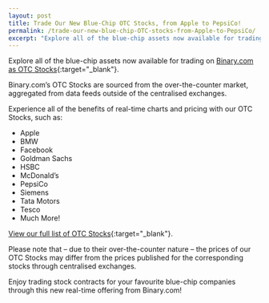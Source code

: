 ```yaml
---
layout: post
title: Trade Our New Blue-Chip OTC Stocks, from Apple to PepsiCo!
permalink: /trade-our-new-blue-chip-OTC-stocks-from-Apple-to-PepsiCo/
excerpt: "Explore all of the blue-chip assets now available for trading on Binary.com as OTC Stocks...."
---
```


Explore all of the blue-chip assets now available for trading on [Binary.com as OTC Stocks](https://www.binary.com/en/resources/asset_indexws.html?utm_source=blog&utm_medium=social&utm_content=en&utm_campaign=whatsnew#market-stocks){:target="_blank"}.

Binary.com’s OTC Stocks are sourced from the over-the-counter market, aggregated from data feeds outside of the centralised exchanges.
	
Experience all of the benefits of real-time charts and pricing with our OTC Stocks, such as:

- Apple
- BMW
- Facebook
- Goldman Sachs
- HSBC
- McDonald’s
- PepsiCo
- Siemens
- Tata Motors
- Tesco
- Much More!

[View our full list of OTC Stocks](https://www.binary.com/en/resources/asset_indexws.html?utm_source=blog&utm_medium=social&utm_content=en&utm_campaign=whatsnew#market-stocks){:target="_blank"}.

Please note that – due to their over-the-counter nature – the prices of our OTC Stocks may differ from the prices published for the corresponding stocks through centralised exchanges.

Enjoy trading stock contracts for your favourite blue-chip companies through this new real-time offering from Binary.com!
 


